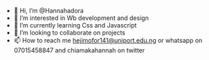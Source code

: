- 👋 Hi, I’m @Hannahadora
- 👀 I’m interested in Wb development and design
- 🌱 I’m currently learning Css and Javascript
- 💞️ I’m looking to collaborate on projects
- 📫 How to reach me hejimofor141@uniport.edu.ng or whatsapp on 07015458847 and chiamakahannah on twitter

<!---
Hannahadora/Hannahadora is a ✨ special ✨ repository because its `README.md` (this file) appears on your GitHub profile.
You can click the Preview link to take a look at your changes.
--->
